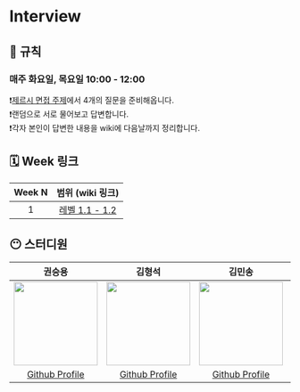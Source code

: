 # Interview
## 🚫 규칙
### 매주 화요일, 목요일 10:00 - 12:00
❗️[제르시 면접 주제](https://github.com/JeaSungLEE/iOSInterviewquestions)에서 4개의 질문을 준비해옵니다. <br>
❗️랜덤으로 서로 물어보고 답변합니다. <br>
❗️각자 본인이 답변한 내용을 wiki에 다음날까지 정리합니다. <br>

## 🗓️ Week 링크
| Week N | 범위 (wiki 링크) |
|:--:|:--:|
| 1 | [레벨 1.1 - 1.2](https://github.com/TodayStudy-iOS/Interview/wiki/%F0%9F%A9%B5-%EC%A3%BC%EC%B0%A8%EB%B3%84-%EC%95%84%EC%B9%B4%EC%9D%B4%EB%B8%8C#1-swift%EC%97%90%EC%84%9C-%EC%98%B5%EC%85%94%EB%84%90optional%EC%9D%B4%EB%9E%80-%EB%AC%B4%EC%97%87%EC%9D%B4%EB%A9%B0-%EC%96%B8%EC%A0%9C-%EC%82%AC%EC%9A%A9%ED%95%B4%EC%95%BC-%ED%95%98%EB%82%98%EC%9A%94) |

## 😶 스터디원
| 권승용 | 김형석 | 김민송 | 이명지 | 
| :-------: | :--------: | :--------: | :--------: |
| <Img src = "https://avatars.githubusercontent.com/u/22342277?v=4"  width="150" height="150"> |  <Img src = "https://avatars.githubusercontent.com/u/102458207?v=4"  width="150" height="150"> | <Img src = "https://avatars.githubusercontent.com/u/124889931?v=4"  width="150" height="150"> | <Img src = "https://avatars.githubusercontent.com/u/109843103?v=4"  width="150" height="150"> |
|[Github Profile](https://github.com/ericKwon95) | [Github Profile](https://github.com/NeoSelf1) | [Github Profile](https://github.com/mint3382) | [Github Profile](https://github.com/zzangmmz) |
